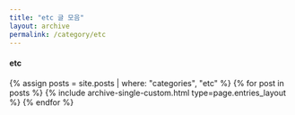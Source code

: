 ```yaml
---
title: "etc 글 모음"
layout: archive
permalink: /category/etc
---
```


#### etc

{% assign posts = site.posts | where: "categories", "etc" %}
{% for post in posts %} {% include archive-single-custom.html type=page.entries_layout %} {% endfor %}
